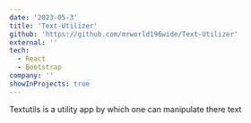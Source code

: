 ```yaml
---
date: '2023-05-3'
title: 'Text-Utilizer'
github: 'https://github.com/mrworld196wide/Text-Utilizer'
external: ''
tech:
  - React
  - Bootstrap
company: ''
showInProjects: true
---
```


Textutils is a utility app by which one can manipulate there text
